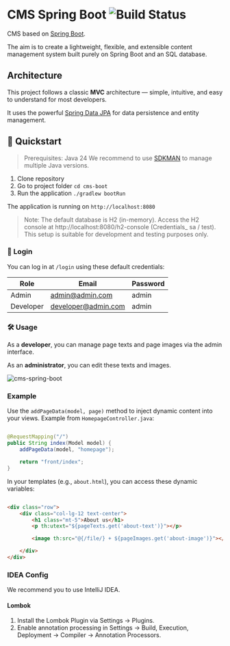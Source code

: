 # CMS Spring Boot ![Build Status](https://github.com/buttasam/cms-boot/actions/workflows/gradle.yml/badge.svg?branch=master)

CMS based on [Spring Boot](https://spring.io/projects/spring-boot).

The aim is to create a lightweight, flexible, and extensible content management system built purely on Spring Boot and an SQL database.

## Architecture

This project follows a classic __MVC__ architecture — simple, intuitive, and easy to understand for most developers.

It uses the powerful [Spring Data JPA](https://spring.io/guides/gs/accessing-data-jpa/) for data persistence and entity
management.

## 🚀 Quickstart

> Prerequisites: Java 24
> We recommend to use [SDKMAN](https://sdkman.io) to manage multiple Java versions.

1) Clone repository
2) Go to project folder `cd cms-boot`
3) Run the application `./gradlew bootRun`

The application is running on `http://localhost:8080`

> Note: The default database is H2 (in-memory). Access the H2 console at http://localhost:8080/h2-console (Credentials_
> sa /
> test). This setup is suitable for development and testing purposes only.

### 🔐 Login

You can log in at `/login` using these default credentials:

| __Role__  | __Email__           | __Password__ |
|-----------|---------------------|--------------|
| Admin     | admin@admin.com     | admin        |
| Developer | developer@admin.com | admin        |

### 🛠️ Usage

As a __developer__, you can manage page texts and page images via the admin interface.

As an __administrator__, you can edit these texts and images.

![cms-spring-boot](doc/img/admin.png)

### Example

Use the `addPageData(model, page)` method to inject dynamic content into your views.
Example from `HomepageController.java`:

```java

@RequestMapping("/")
public String index(Model model) {
    addPageData(model, "homepage");

    return "front/index";
}
```

In your templates (e.g., `about.html`), you can access these dynamic variables:

```html

<div class="row">
    <div class="col-lg-12 text-center">
        <h1 class="mt-5">About us</h1>
        <p th:utext="${pageTexts.get('about-text')}"></p>

        <image th:src="@{/file/} + ${pageImages.get('about-image')}"></image>

    </div>
</div>
```

### IDEA Config

We recommend you to use IntelliJ IDEA.

#### Lombok

1.	Install the Lombok Plugin via Settings → Plugins.
2.	Enable annotation processing in Settings → Build, Execution, Deployment → Compiler → Annotation Processors.
